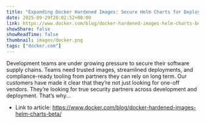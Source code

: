 ```yaml
---
title: "Expanding Docker Hardened Images: Secure Helm Charts for Deployments"
date: 2025-09-29T20:02:52+00:00
link: https://www.docker.com/blog/docker-hardened-images-helm-charts-beta/
showShare: false
showReadTime: false
thumbnail: images/docker.png
tags: ["docker.com"]
---
```

Development teams are under growing pressure to secure their software supply chains. Teams need trusted images, streamlined deployments, and compliance-ready tooling from partners they can rely on long term. Our customers have made it clear that they’re not just looking for one-off vendors. They’re looking for true security partners across development and deployment. That’s why...

- Link to article: https://www.docker.com/blog/docker-hardened-images-helm-charts-beta/